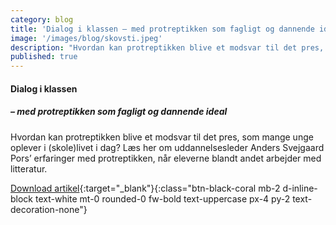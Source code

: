 ```yaml
---
category: blog
title: 'Dialog i klassen – med protreptikken som fagligt og dannende ideal '
image: '/images/blog/skovsti.jpeg'
description: "Hvordan kan protreptikken blive et modsvar til det pres, som mange unge oplever i (skole)livet i dag? Læs her om uddannelsesleder Anders Svejgaard Pors’ erfaringer med protreptikken, når eleverne blandt andet arbejder med litteratur."
published: true
---
```

#### **Dialog i klassen**

##### – med protreptikken som fagligt og dannende ideal

Hvordan kan protreptikken blive et modsvar til det pres, som mange unge oplever i (skole)livet i dag? Læs her om uddannelsesleder Anders Svejgaard Pors’ erfaringer med protreptikken, når eleverne blandt andet arbejder med litteratur.

[Download artikel](/pdfs/antologi-2/Anders_Pors_Dialog_i_klassen.pdf){:target="_blank"}{:class="btn-black-coral mb-2 d-inline-block text-white mt-0 rounded-0 fw-bold text-uppercase px-4 py-2 text-decoration-none"}